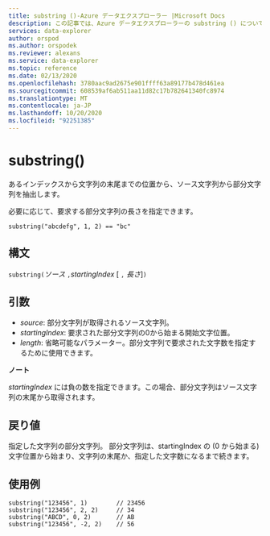 ```yaml
---
title: substring ()-Azure データエクスプローラー |Microsoft Docs
description: この記事では、Azure データエクスプローラーの substring () について説明します。
services: data-explorer
author: orspod
ms.author: orspodek
ms.reviewer: alexans
ms.service: data-explorer
ms.topic: reference
ms.date: 02/13/2020
ms.openlocfilehash: 3780aac9ad2675e901ffff63a89177b478d461ea
ms.sourcegitcommit: 608539af6ab511aa11d82c17b782641340fc8974
ms.translationtype: MT
ms.contentlocale: ja-JP
ms.lasthandoff: 10/20/2020
ms.locfileid: "92251385"
---
```

# <a name="substring"></a>substring()

あるインデックスから文字列の末尾までの位置から、ソース文字列から部分文字列を抽出します。

必要に応じて、要求する部分文字列の長さを指定できます。

```kusto
substring("abcdefg", 1, 2) == "bc"
```

## <a name="syntax"></a>構文

`substring(`*ソース* `,`*startingIndex* [ `,` *長さ*]`)`

## <a name="arguments"></a>引数

* *source*: 部分文字列が取得されるソース文字列。
* *startingIndex*: 要求された部分文字列の0から始まる開始文字位置。
* *length*: 省略可能なパラメーター。部分文字列で要求された文字数を指定するために使用できます。 

**ノート**

*startingIndex* には負の数を指定できます。この場合、部分文字列はソース文字列の末尾から取得されます。

## <a name="returns"></a>戻り値

指定した文字列の部分文字列。 部分文字列は、startingIndex の (0 から始まる) 文字位置から始まり、文字列の末尾か、指定した文字数になるまで続きます。

## <a name="examples"></a>使用例

```kusto
substring("123456", 1)        // 23456
substring("123456", 2, 2)     // 34
substring("ABCD", 0, 2)       // AB
substring("123456", -2, 2)    // 56
```